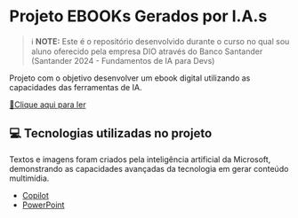 # Projeto EBOOKs Gerados por I.A.s

 > ℹ️ **NOTE:** Este é o repositório desenvolvido durante o curso no qual sou aluno oferecido pela empresa DIO através do Banco Santander (Santander 2024 - Fundamentos de IA para Devs)

Projeto com o objetivo desenvolver um ebook digital utilizando as capacidades das ferramentas de IA.

<a href="https://github.com/LFelipe1988/Ebook-DIO/blob/main/Desbloqueie%20o%20Potencial%20do%20Seu%20C%C3%A9rebro.pdf" title="View PDF now"> 📕Clique aqui para ler</a>

## 💻 Tecnologias utilizadas no projeto
Textos e imagens foram criados pela inteligência artificial da Microsoft, demonstrando as capacidades avançadas da tecnologia em gerar conteúdo multimídia.
- [Copilot](https://copilot.microsoft.com/) 
- [PowerPoint](https://www.microsoft.com/en/microsoft-365/powerpoint)
